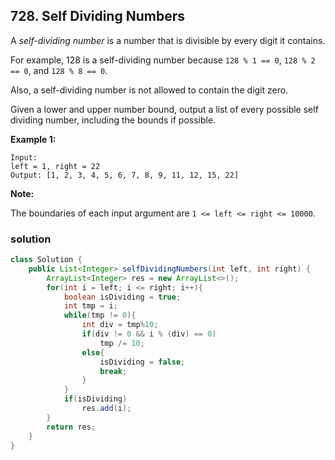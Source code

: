 ## 728. Self Dividing Numbers

A *self-dividing number* is a number that is divisible by every digit it contains.

For example, 128 is a self-dividing number because `128 % 1 == 0`, `128 % 2 == 0`, and `128 % 8 == 0`.

Also, a self-dividing number is not allowed to contain the digit zero.

Given a lower and upper number bound, output a list of every possible self dividing number, including the bounds if possible.

**Example 1:**

```
Input: 
left = 1, right = 22
Output: [1, 2, 3, 4, 5, 6, 7, 8, 9, 11, 12, 15, 22]
```

**Note:**

The boundaries of each input argument are `1 <= left <= right <= 10000`.

### solution

```java
class Solution {
    public List<Integer> selfDividingNumbers(int left, int right) {
        ArrayList<Integer> res = new ArrayList<>();
        for(int i = left; i <= right; i++){
            boolean isDividing = true;
            int tmp = i;
            while(tmp != 0){
                int div = tmp%10;
                if(div != 0 && i % (div) == 0)
                    tmp /= 10;
                else{
                    isDividing = false;
                    break;
                }
            }
            if(isDividing)
                res.add(i);
        }
        return res;
    }
}
```


